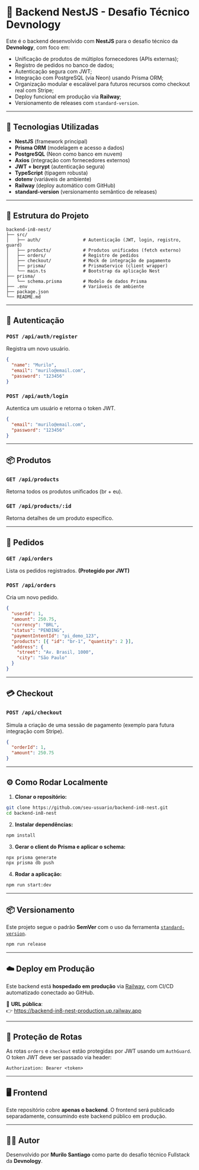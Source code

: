 # 🧱 Backend NestJS - Desafio Técnico Devnology

Este é o backend desenvolvido com **NestJS** para o desafio técnico da **Devnology**, com foco em:

- Unificação de produtos de múltiplos fornecedores (APIs externas);
- Registro de pedidos no banco de dados;
- Autenticação segura com JWT;
- Integração com PostgreSQL (via Neon) usando Prisma ORM;
- Organização modular e escalável para futuros recursos como checkout real com Stripe;
- Deploy funcional em produção via **Railway**;
- Versionamento de releases com `standard-version`.

---

## 🚀 Tecnologias Utilizadas

- **NestJS** (framework principal)
- **Prisma ORM** (modelagem e acesso a dados)
- **PostgreSQL** (Neon como banco em nuvem)
- **Axios** (integração com fornecedores externos)
- **JWT + bcrypt** (autenticação segura)
- **TypeScript** (tipagem robusta)
- **dotenv** (variáveis de ambiente)
- **Railway** (deploy automático com GitHub)
- **standard-version** (versionamento semântico de releases)

---

## 📂 Estrutura do Projeto

```
backend-in8-nest/
├── src/
│   ├── auth/                # Autenticação (JWT, login, registro, guard)
│   ├── products/            # Produtos unificados (fetch externo)
│   ├── orders/              # Registro de pedidos
│   ├── checkout/            # Mock de integração de pagamento
│   ├── prisma/              # PrismaService (client wrapper)
│   └── main.ts              # Bootstrap da aplicação Nest
├── prisma/
│   └── schema.prisma        # Modelo de dados Prisma
├── .env                     # Variáveis de ambiente
├── package.json
└── README.md
```

---

## 🔐 Autenticação

### `POST /api/auth/register`

Registra um novo usuário.

```json
{
  "name": "Murilo",
  "email": "murilo@email.com",
  "password": "123456"
}
```

### `POST /api/auth/login`

Autentica um usuário e retorna o token JWT.

```json
{
  "email": "murilo@email.com",
  "password": "123456"
}
```

---

## 📦 Produtos

### `GET /api/products`

Retorna todos os produtos unificados (br + eu).

### `GET /api/products/:id`

Retorna detalhes de um produto específico.

---

## 🧾 Pedidos

### `GET /api/orders`

Lista os pedidos registrados. **(Protegido por JWT)**

### `POST /api/orders`

Cria um novo pedido.

```json
{
  "userId": 1,
  "amount": 250.75,
  "currency": "BRL",
  "status": "PENDING",
  "paymentIntentId": "pi_demo_123",
  "products": [{ "id": "br-1", "quantity": 2 }],
  "address": {
    "street": "Av. Brasil, 1000",
    "city": "São Paulo"
  }
}
```

---

## 💳 Checkout

### `POST /api/checkout`

Simula a criação de uma sessão de pagamento (exemplo para futura integração com Stripe).

```json
{
  "orderId": 1,
  "amount": 250.75
}
```

---

## ⚙️ Como Rodar Localmente

1. **Clonar o repositório:**

```bash
git clone https://github.com/seu-usuario/backend-in8-nest.git
cd backend-in8-nest
```

2. **Instalar dependências:**

```bash
npm install
```

3. **Gerar o client do Prisma e aplicar o schema:**

```bash
npx prisma generate
npx prisma db push
```

4. **Rodar a aplicação:**

```bash
npm run start:dev
```

---

## 📦 Versionamento

Este projeto segue o padrão **SemVer** com o uso da ferramenta [`standard-version`](https://github.com/conventional-changelog/standard-version).

```bash
npm run release
```

---

## ☁️ Deploy em Produção

Este backend está **hospedado em produção** via [Railway](https://railway.app), com CI/CD automatizado conectado ao GitHub.

🔗 **URL pública**:  
👉 https://backend-in8-nest-production.up.railway.app

---

## 🔐 Proteção de Rotas

As rotas `orders` e `checkout` estão protegidas por JWT usando um `AuthGuard`. O token JWT deve ser passado via header:

```
Authorization: Bearer <token>
```

---

## 🖥️ Frontend

Este repositório cobre **apenas o backend**. O frontend será publicado separadamente, consumindo este backend público em produção.

---

## 👨‍💻 Autor

Desenvolvido por **Murilo Santiago** como parte do desafio técnico Fullstack da **Devnology**.
